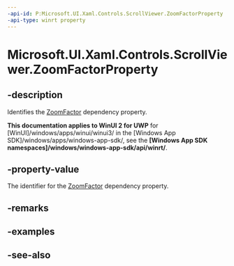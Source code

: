 ```yaml
---
-api-id: P:Microsoft.UI.Xaml.Controls.ScrollViewer.ZoomFactorProperty
-api-type: winrt property
---
```


<!-- Property syntax
public Windows.UI.Xaml.DependencyProperty ZoomFactorProperty { get; }
-->

# Microsoft.UI.Xaml.Controls.ScrollViewer.ZoomFactorProperty

## -description
Identifies the [ZoomFactor](scrollviewer_zoomfactor.md) dependency property.

**This documentation applies to WinUI 2 for UWP** for [WinUI]/windows/apps/winui/winui3/ in the [Windows App SDK]/windows/apps/windows-app-sdk/, see the **[Windows App SDK namespaces]/windows/windows-app-sdk/api/winrt/**.

## -property-value
The identifier for the [ZoomFactor](scrollviewer_zoomfactor.md) dependency property.

## -remarks

## -examples

## -see-also
